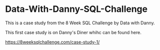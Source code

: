 # Data-With-Danny-SQL-Challenge
This is a case study from the 8 Week SQL Challenge by Data with Danny.

This first case study is on Danny's Diner whihc can be found here.

https://8weeksqlchallenge.com/case-study-1/

